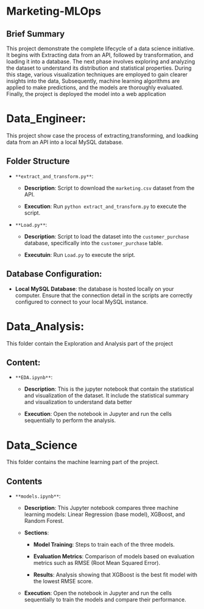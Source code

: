 # Marketing-MLOps
## Brief Summary
This project demonstrate the complete lifecycle of a data science initiative. It begins with Extracting data from an API, followed by transformation,
and loading it into a database. The next phase involves exploring and analyzing the dataset to understand its distribution and statistical properties.
During this stage, various visualization techniques are employed to gain clearer insights into the data, Subsequently, machine learning algorithms are 
applied to make predictions, and the models are thoroughly evaluated. Finally, the project is deployed the model into a web application 

# Data_Engineer:
This project show case the process of extracting,transforming, and loadking data from an API into a local MySQL database.

## Folder Structure
- `**extract_and_transform.py**`:

  
  - **Description**: Script to download the `marketing.csv` dataset from the API.

  - **Execution**: Run `python extract_and_transform.py` to execute the script.


- `**Load.py**`:

  
  - **Description**: Script to load the dataset into the `customer_purchase` database, specifically into the `customer_purchase` table.

  
  - **Executuin**: Run `Load.py` to execute the sript.

## Database Configuration:
- **Local MySQL Database**: the database is hosted locally on your computer. Ensure that the connection detail in the scripts are correctly
configured to connect to your local MySQL instance.


# Data_Analysis:
This folder contain the Exploration and Analysis part of the project

## Content:
- `**EDA.ipynb**`:
 
  - **Description**: This is the jupyter notebook that contain the statistical and visualization of the dataset. It include the statistical summary and visualization to understand data better
 
    
  - **Execution**:  Open the notebook in Jupyter and run the cells sequentially to perform the analysis.

# Data_Science
This folder contains the machine learning part of the project.

## Contents
- `**models.ipynb**`:


  - **Description**: This Jupyter notebook compares three machine learning models: Linear Regression (base model), XGBoost, and Random Forest.


  - **Sections**:
    
    - **Model Training**: Steps to train each of the three models.
      
    - **Evaluation Metrics**: Comparison of models based on evaluation metrics such as RMSE (Root Mean Squared Error).
      
    - **Results**: Analysis showing that XGBoost is the best fit model with the lowest RMSE score.
      
  - **Execution**: Open the notebook in Jupyter and run the cells sequentially to train the models and compare their performance.
